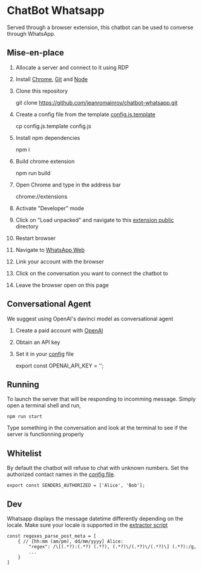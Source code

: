 # ChatBot Whatsapp

Served through a browser extension, this chatbot can be used to converse through WhatsApp.


## Mise-en-place

1. Allocate a server and connect to it using RDP

2. Install [Chrome](https://www.google.com/chrome/), [Git](https://git-scm.com/book/en/v2/Getting-Started-Installing-Git) and [Node](https://nodejs.org/en/download/) 

3. Clone this repository

    git clone https://github.com/jeanromainroy/chatbot-whatsapp.git

4. Create a config file from the template [config.js.template](./config.js.template)

    cp config.js.template config.js

5. Install npm dependencies

    npm i

6. Build chrome extension

    npm run build

7. Open Chrome and type in the address bar

    chrome://extensions

8. Activate "Developer" mode

9. Click on "Load unpacked" and navigate to this [extension public](./extension/public/) directory

10. Restart browser

11. Navigate to [WhatsApp Web](https://web.whatsapp.com/)

12. Link your account with the browser 

13. Click on the conversation you want to connect the chatbot to

14. Leave the browser open on this page


## Conversational Agent 

We suggest using OpenAI's davinci model as conversational agent

1. Create a paid account with [OpenAI](https://beta.openai.com/)

2. Obtain an API key

3. Set it in your [config](./config.js) file

    export const OPENAI_API_KEY = '';


## Running

To launch the server that will be responding to incomming message. Simply open a terminal shell and run,

    npm run start

Type something in the conversation and look at the terminal to see if the server is functionning properly


## Whitelist

By default the chatbot will refuse to chat with unknown numbers. Set the authorized contact names in the [config file](./config.js).

    export const SENDERS_AUTHORIZED = ['Alice', 'Bob'];


## Dev

Whatsapp displays the message datetime differently depending on the locale. Make sure your locale is supported in the [extractor script](./extension/src/scripts/extractor.js)
        
    const regexes_parse_post_meta = [
        { // [hh:mm (am/pm), dd/mm/yyyy] Alice:
            "regex": /\[(.*?):(.*?) (.*?), (.*?)\/(.*?)\/(.*?)\] (.*?):/g,
            ...
        }
    ]
